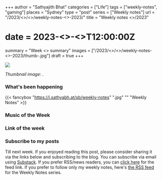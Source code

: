 +++
author = "Sathyajith Bhat"
categories = ["Life"]
tags = ["weekly-notes", "gaming"]
places = "Sydney"
type = "post"
series = ["Weekly notes"]
url = "/2023/<<month>>/<<date>>/weekly-notes-<<week>>-2023/"
title = "Weekly notes <<week>>/2023"
# date = 2023-<<month>>-<<date>>T12:00:00Z
summary = "Week <<week>> summary"
images = ["/2023/<<month>>/<<date>>/weekly-notes-<<week>>-2023/thumb-.jpg"]
draft = true
+++

![](thumb-.jpg)

_Thumbnail image: ._ 

### What's been happening

{{< fancybox "https://i.sathyabh.at/sb/weekly-notes" ".jpg" "" "Weekly Notes" >}}

### Music of the Week

### Link of the week


### Subscribe to my posts

Till next week. If you enjoyed reading this post, please consider sharing it via the links below and subscribing to the blog. You can subscribe via email using [Substack](https://sathyabhat.substack.com/). If you prefer RSS/news readers, you can [click here](https://sathyabh.at/index.xml) for the feed link. If you prefer to follow only my weekly notes, here's [the RSS feed](https://sathyabh.at/series/weekly-notes/index.xml) for the Weekly Notes series. 